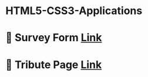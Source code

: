 # HTML5-CSS3-Applications

# 📝 Survey Form [Link](https://codepen.io/pradneshhhh/full/MWyZqME)

# 🏏 Tribute Page [Link](https://codepen.io/pradneshhhh/full/zYqMzYv)
